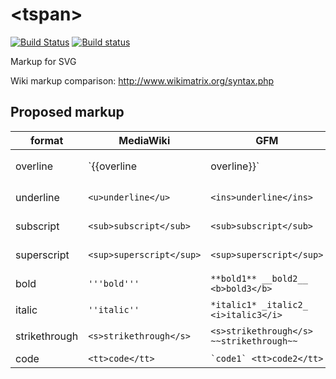 # \<tspan\>

[![Build Status](https://travis-ci.org/drom/tspan.svg)](https://travis-ci.org/drom/tspan)
[![Build status](https://ci.appveyor.com/api/projects/status/c0fpqnqvkuwa92a8?svg=true)](https://ci.appveyor.com/project/drom/tspan)


Markup for SVG

Wiki markup comparison: http://www.wikimatrix.org/syntax.php

## Proposed markup

| format    | MediaWiki     | GFM      | GFM result   | LaTeX | SVG style |
|-----------|---------------|----------|--------------|-------|-----------|
|overline|`{{overline|overline}}`|`<span style="text-decoration: overline">overline</span>`|<span style="text-decoration: overline">overline</span>|\overline{overline}|{text-decoration: overline}
|underline|`<u>underline</u>`|`<ins>underline</ins>`|<ins>underline</ins>|\underline{underline}|{text-decoration: underline}
|subscript|`<sub>subscript</sub>`|`<sub>subscript</sub>`|X<sub>subscript</sub>|X_{subscript}|{baseline-shift: sub}
|superscript|`<sup>superscript</sup>`|`<sup>superscript</sup>`|X<sup>superscript</sup>|X^{superscript}|{baseline-shift: super}
|bold|`'''bold'''`|`**bold1** __bold2__ <b>bold3</b>`|**bold1** __bold2__ <b>bold3</b>|\mathbf{bold}|{font-weight: bold}
|italic|`''italic''`|`*italic1* _italic2_ <i>italic3</i>`|*italic1* _italic2_ <i>italic3</i>|\mathit{italic}|{font-style: italic}
|strikethrough|`<s>strikethrough</s>`|`<s>strikethrough</s> ~~strikethrough~~`|<s>strikethrough</s> ~~strikethrough~~| | {text-decoration: line-through}
|code|`<tt>code</tt>`|``` `code1` <tt>code2</tt> ```|`code1`<tt>code2</tt>| |

